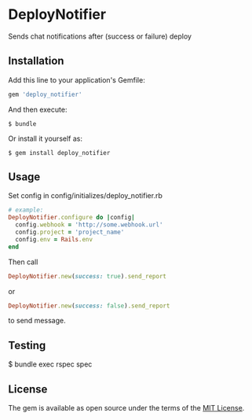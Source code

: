 # DeployNotifier

Sends chat notifications after (success or failure) deploy

## Installation

Add this line to your application's Gemfile:

```ruby
gem 'deploy_notifier'
```

And then execute:

    $ bundle

Or install it yourself as:

    $ gem install deploy_notifier

## Usage

Set config in config/initializes/deploy_notifier.rb

```ruby
# example:
DeployNotifier.configure do |config|
  config.webhook = 'http://some.webhook.url'
  config.project = 'project_name'
  config.env = Rails.env
end
```

Then call

```ruby
DeployNotifier.new(success: true).send_report
```

or

```ruby
DeployNotifier.new(success: false).send_report
```
to send message.

## Testing

  $ bundle exec rspec spec

## License

The gem is available as open source under the terms of the [MIT License](http://opensource.org/licenses/MIT).
